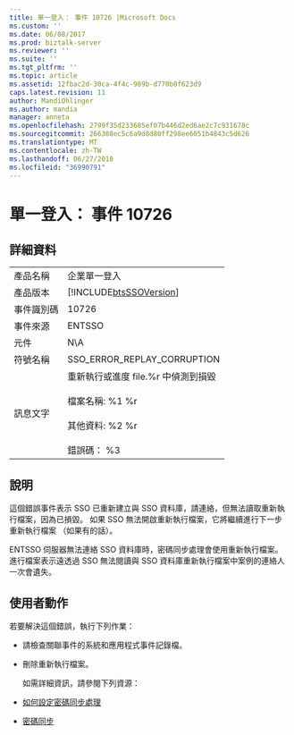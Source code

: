 ```yaml
---
title: 單一登入： 事件 10726 |Microsoft Docs
ms.custom: ''
ms.date: 06/08/2017
ms.prod: biztalk-server
ms.reviewer: ''
ms.suite: ''
ms.tgt_pltfrm: ''
ms.topic: article
ms.assetid: 12fbac2d-30ca-4f4c-989b-d770b0f623d9
caps.latest.revision: 11
author: MandiOhlinger
ms.author: mandia
manager: anneta
ms.openlocfilehash: 2799f35d233685ef07b446d2ed6ae2c7c931678c
ms.sourcegitcommit: 266308ec5c6a9d8d80ff298ee6051b4843c5d626
ms.translationtype: MT
ms.contentlocale: zh-TW
ms.lasthandoff: 06/27/2018
ms.locfileid: "36990791"
---
```

# <a name="single-sign-on-event-10726"></a>單一登入： 事件 10726
## <a name="details"></a>詳細資料  

|                 |                                                                                                                                                    |
|-----------------|----------------------------------------------------------------------------------------------------------------------------------------------------|
|  產品名稱   |                                                             企業單一登入                                                              |
| 產品版本 |                                             [!INCLUDE[btsSSOVersion](../includes/btsssoversion-md.md)]                                             |
|    事件識別碼     |                                                                       10726                                                                        |
|  事件來源   |                                                                       ENTSSO                                                                       |
|    元件    |                                                                        N\A                                                                         |
|  符號名稱  |                                                            SSO_ERROR_REPLAY_CORRUPTION                                                             |
|  訊息文字   | 重新執行或進度 file.%r 中偵測到損毀<br /><br /> 檔案名稱: %1 %r<br /><br /> 其他資料: %2 %r<br /><br /> 錯誤碼： %3 |

## <a name="explanation"></a>說明  
 這個錯誤事件表示 SSO 已重新建立與 SSO 資料庫，請連絡，但無法讀取重新執行檔案，因為已損毀。 如果 SSO 無法開啟重新執行檔案，它將繼續進行下一步 重新執行檔案 （如果有的話）。  

 ENTSSO 伺服器無法連絡 SSO 資料庫時，密碼同步處理會使用重新執行檔案。 進行檔案表示遠透過 SSO 無法閱讀與 SSO 資料庫重新執行檔案中案例的連絡人一次會遺失。  

## <a name="user-action"></a>使用者動作  
 若要解決這個錯誤，執行下列作業：  

- 請檢查關聯事件的系統和應用程式事件記錄檔。  

- 刪除重新執行檔案。  

  如需詳細資訊，請參閱下列資源：  

- [如何設定密碼同步處理](../core/how-to-configure-password-synchronization.md)  

- [密碼同步](../core/password-synchronization2.md)
